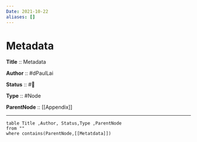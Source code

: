 ```yaml
---
Date: 2021-10-22
aliases: []
---
```


# Metadata

**Title** :: Metadata

**Author** :: #dPaulLai

**Status** :: #🌱

**Type** :: #Node

**ParentNode** :: [[Appendix]]

---

```dataview
table Title ,Author, Status,Type ,ParentNode
from ""
where contains(ParentNode,[[Metatdata]])
```
